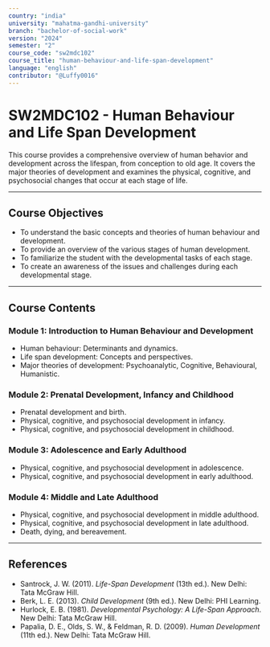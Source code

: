 ```yaml
---
country: "india"
university: "mahatma-gandhi-university"
branch: "bachelor-of-social-work"
version: "2024"
semester: "2"
course_code: "sw2mdc102"
course_title: "human-behaviour-and-life-span-development"
language: "english"
contributor: "@Luffy0016"
---
```

# SW2MDC102 - Human Behaviour and Life Span Development

This course provides a comprehensive overview of human behavior and development across the lifespan, from conception to old age. It covers the major theories of development and examines the physical, cognitive, and psychosocial changes that occur at each stage of life.

---
## Course Objectives

* To understand the basic concepts and theories of human behaviour and development.
* To provide an overview of the various stages of human development.
* To familiarize the student with the developmental tasks of each stage.
* To create an awareness of the issues and challenges during each developmental stage.

---
## Course Contents

### Module 1: Introduction to Human Behaviour and Development
* Human behaviour: Determinants and dynamics.
* Life span development: Concepts and perspectives.
* Major theories of development: Psychoanalytic, Cognitive, Behavioural, Humanistic.

### Module 2: Prenatal Development, Infancy and Childhood
* Prenatal development and birth.
* Physical, cognitive, and psychosocial development in infancy.
* Physical, cognitive, and psychosocial development in childhood.

### Module 3: Adolescence and Early Adulthood
* Physical, cognitive, and psychosocial development in adolescence.
* Physical, cognitive, and psychosocial development in early adulthood.

### Module 4: Middle and Late Adulthood
* Physical, cognitive, and psychosocial development in middle adulthood.
* Physical, cognitive, and psychosocial development in late adulthood.
* Death, dying, and bereavement.

---
## References
* Santrock, J. W. (2011). *Life-Span Development* (13th ed.). New Delhi: Tata McGraw Hill.
* Berk, L. E. (2013). *Child Development* (9th ed.). New Delhi: PHI Learning.
* Hurlock, E. B. (1981). *Developmental Psychology: A Life-Span Approach*. New Delhi: Tata McGraw Hill.
* Papalia, D. E., Olds, S. W., & Feldman, R. D. (2009). *Human Development* (11th ed.). New Delhi: Tata McGraw Hill.